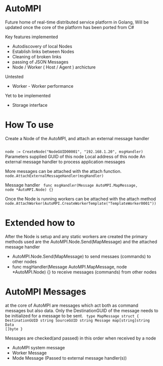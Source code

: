 # AutoMPI

Future home of real-time distributed service platform in Golang, Will be updated once the core of the platform has been ported from C#


Key features implemented
* Autodiscovery of local Nodes
* Establish links between Nodes
* Cleaning of broken links
* passing of JSON Messages 
* Node / Worker ( Host / Agent ) archicture 

Untested
* Worker - Worker performance 

Yet to be implemented
* Storage interface 

# How To use #


Create a Node of the AutoMPI, and attach an external message handler

<code>
node := CreateNode("NodeGUID00001", "192.168.1.20", msgHandler)
</code>
Parameters supplied 
GUID of this node
Local address of this node
An external message handler to process application messages

More messages can be attached with the attach function.
<code>
node.AttachExternalMessageHandler(msgHandler)
</code>

Message handler 
<code>
func msgHandler(Message AutoMPI.MapMessage, node *AutoMPI.Node) {}
</code>

Once the Node is running workers can be attached with the attach method
<code>
node.AttachWorker(AutoMPI.CreateWorkerTemplate("TemplateWorker0001"))
</code>


# Extended how to #

After the Node is setup and any static workers are created the primary methods used are the AutoMPI.Node.Send(MapMessage) and the attached message handler

* AutoMPI.Node.Send(MapMessage) to send messaes (commands) to other nodes
* func msgHandler(Message AutoMPI.MapMessage, node *AutoMPI.Node) {} to receive messages (commands) from other nodes


# AutoMPI Messages #

at the core of AutoMPI are messages which act both as command messages but also data.
Only the DestinationGUID of the message needs to be initialized for a message to be sent. 
<code>
type MapMessage struct {
	DestinationGUID string
	SourceGUID      string
	Message         map[string]string
	Data            []byte
}
</code>

Messages are checked(and passed) in this order when received by a node
* AutoMPI system message
* Worker Message
* Mode Message (Passed to external message handler(s))



